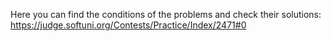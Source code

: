 Here you can find the conditions of the problems and check their solutions:
https://judge.softuni.org/Contests/Practice/Index/2471#0
